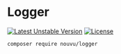 # Logger

[![Latest Unstable Version](https://poser.pugx.org/nouvu/logger/v/stable)](https://packagist.org/packages/nouvu/logger) [![License](https://poser.pugx.org/nouvu/logger/license)](//packagist.org/packages/nouvu/logger)


```sh
composer require nouvu/logger
```